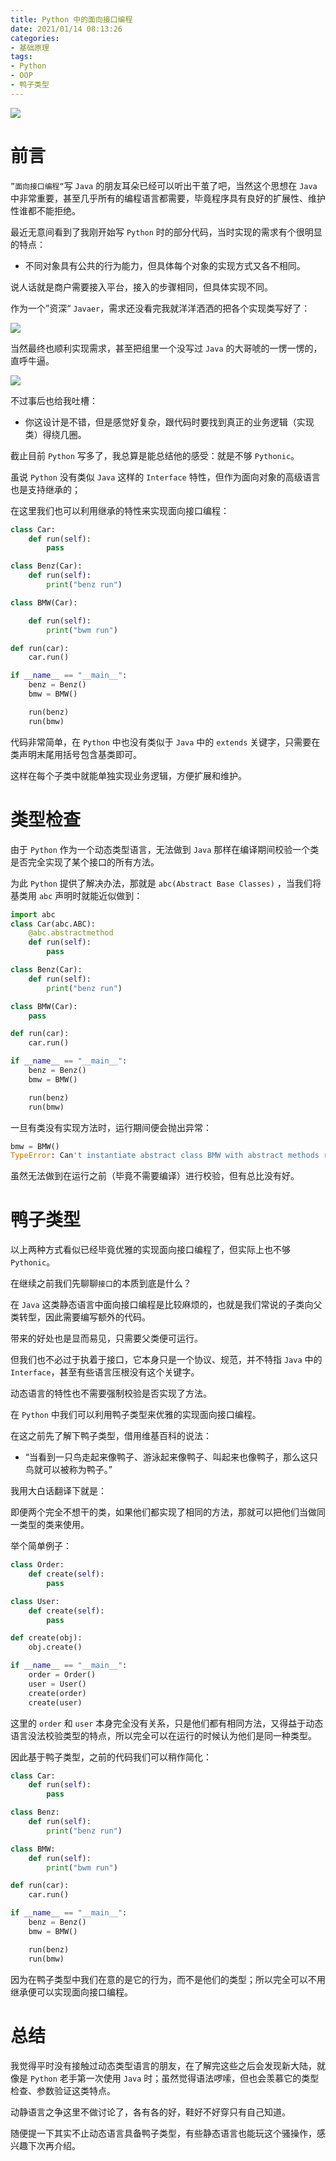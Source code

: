 ```yaml
---
title: Python 中的面向接口编程
date: 2021/01/14 08:13:26 
categories: 
- 基础原理
tags: 
- Python
- OOP
- 鸭子类型
---
```


![](https://i.loli.net/2021/01/14/pPAYXUDmc2Vxr1d.jpg)

# 前言

`”面向接口编程“`写 `Java` 的朋友耳朵已经可以听出干茧了吧，当然这个思想在 `Java` 中非常重要，甚至几乎所有的编程语言都需要，毕竟程序具有良好的扩展性、维护性谁都不能拒绝。

<!--more-->

最近无意间看到了我刚开始写 `Python` 时的部分代码，当时实现的需求有个很明显的特点：

- 不同对象具有公共的行为能力，但具体每个对象的实现方式又各不相同。

说人话就是商户需要接入平台，接入的步骤相同，但具体实现不同。

 

作为一个”资深“ `Javaer`，需求还没看完我就洋洋洒洒的把各个实现类写好了：

![](https://i.loli.net/2021/01/14/OanLP4i9VMIBw16.jpg)

当然最终也顺利实现需求，甚至把组里一个没写过 `Java` 的大哥唬的一愣一愣的，直呼牛逼。

![](https://i.loli.net/2021/01/14/VnFHiBELTesvXAW.jpg)

不过事后也给我吐槽：

- 你这设计是不错，但是感觉好复杂，跟代码时要找到真正的业务逻辑（实现类）得绕几圈。

截止目前 `Python` 写多了，我总算是能总结他的感受：就是不够 `Pythonic`。

虽说 `Python` 没有类似 `Java` 这样的 `Interface` 特性，但作为面向对象的高级语言也是支持继承的；

在这里我们也可以利用继承的特性来实现面向接口编程：

```python
class Car:
    def run(self):
        pass

class Benz(Car):
    def run(self):
        print("benz run")

class BMW(Car):

    def run(self):
        print("bwm run")

def run(car):
    car.run()

if __name__ == "__main__":
    benz = Benz()
    bmw = BMW()

    run(benz)
    run(bmw)
```

代码非常简单，在 `Python` 中也没有类似于 `Java` 中的 `extends` 关键字，只需要在类声明末尾用括号包含基类即可。

这样在每个子类中就能单独实现业务逻辑，方便扩展和维护。

# 类型检查

由于 `Python` 作为一个动态类型语言，无法做到 `Java` 那样在编译期间校验一个类是否完全实现了某个接口的所有方法。

为此 `Python` 提供了解决办法，那就是 `abc(Abstract Base Classes)` ，当我们将基类用 `abc` 声明时就能近似做到：

```python
import abc
class Car(abc.ABC):
    @abc.abstractmethod
    def run(self):
        pass

class Benz(Car):
    def run(self):
        print("benz run")

class BMW(Car):
    pass

def run(car):
    car.run()

if __name__ == "__main__":
    benz = Benz()
    bmw = BMW()

    run(benz)
    run(bmw)
```

一旦有类没有实现方法时，运行期间便会抛出异常：

```python
bmw = BMW()
TypeError: Can't instantiate abstract class BMW with abstract methods run
```

虽然无法做到在运行之前（毕竟不需要编译）进行校验，但有总比没有好。

# 鸭子类型

以上两种方式看似已经毕竟优雅的实现面向接口编程了，但实际上也不够 `Pythonic`。

在继续之前我们先聊聊`接口`的本质到底是什么？

在 `Java` 这类静态语言中面向接口编程是比较麻烦的，也就是我们常说的子类向父类转型，因此需要编写额外的代码。

带来的好处也是显而易见，只需要父类便可运行。

但我们也不必过于执着于接口，它本身只是一个协议、规范，并不特指 `Java` 中的 `Interface`，甚至有些语言压根没有这个关键字。

动态语言的特性也不需要强制校验是否实现了方法。

在 `Python` 中我们可以利用鸭子类型来优雅的实现面向接口编程。

在这之前先了解下鸭子类型，借用维基百科的说法：

- “当看到一只鸟走起来像鸭子、游泳起来像鸭子、叫起来也像鸭子，那么这只鸟就可以被称为鸭子。”

我用大白话翻译下就是：

即便两个完全不想干的类，如果他们都实现了相同的方法，那就可以把他们当做同一类型的类来使用。

举个简单例子：

```python
class Order:
    def create(self):
        pass

class User:
    def create(self):
        pass

def create(obj):
    obj.create()

if __name__ == "__main__":
    order = Order()
    user = User()
    create(order)
    create(user)
```

这里的 `order` 和 `user` 本身完全没有关系，只是他们都有相同方法，又得益于动态语言没法校验类型的特点，所以完全可以在运行的时候认为他们是同一种类型。

因此基于鸭子类型，之前的代码我们可以稍作简化：

```python
class Car:
    def run(self):
        pass

class Benz:
    def run(self):
        print("benz run")

class BMW:
    def run(self):
        print("bwm run")

def run(car):
    car.run()

if __name__ == "__main__":
    benz = Benz()
    bmw = BMW()

    run(benz)
    run(bmw)
```

因为在鸭子类型中我们在意的是它的行为，而不是他们的类型；所以完全可以不用继承便可以实现面向接口编程。

# 总结

我觉得平时没有接触过动态类型语言的朋友，在了解完这些之后会发现新大陆，就像是 `Python` 老手第一次使用 `Java` 时；虽然觉得语法啰嗦，但也会羡慕它的类型检查、参数验证这类特点。

动静语言之争这里不做讨论了，各有各的好，鞋好不好穿只有自己知道。

随便提一下其实不止动态语言具备鸭子类型，有些静态语言也能玩这个骚操作，感兴趣下次再介绍。
